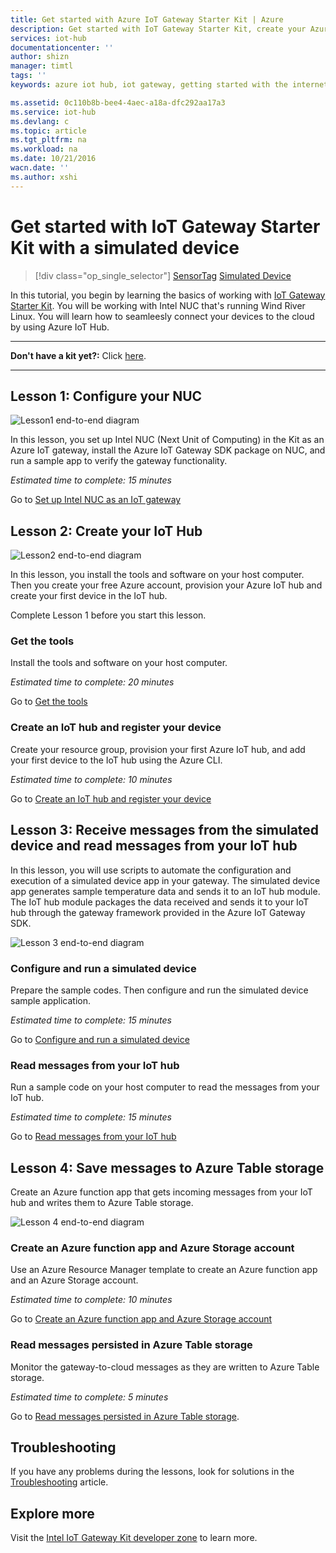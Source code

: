 ```yaml
---
title: Get started with Azure IoT Gateway Starter Kit | Azure
description: Get started with IoT Gateway Starter Kit, create your Azure IoT hub, and connect Gateway to the IoT hub
services: iot-hub
documentationcenter: ''
author: shizn
manager: timtl
tags: ''
keywords: azure iot hub, iot gateway, getting started with the internet of things, iot toolkit

ms.assetid: 0c110b8b-bee4-4aec-a18a-dfc292aa17a3
ms.service: iot-hub
ms.devlang: c
ms.topic: article
ms.tgt_pltfrm: na
ms.workload: na
ms.date: 10/21/2016
wacn.date: ''
ms.author: xshi
---
```


# Get started with IoT Gateway Starter Kit with a simulated device
>[!div class="op_single_selector"]
[SensorTag](./iot-hub-gateway-kit-c-get-started.md)
[Simulated Device](./iot-hub-gateway-kit-c-sim-get-started.md)

In this tutorial, you begin by learning the basics of working with [IoT Gateway Starter Kit](https://aka.ms/gateway-kit). You will be working with Intel NUC that's running Wind River Linux. You will learn how to seamleesly connect your devices to the cloud by using Azure IoT Hub.

***
**Don't have a kit yet?:** Click [here](https://aka.ms/gateway-kit).
***

## Lesson 1: Configure your NUC
![Lesson1 end-to-end diagram](./media/iot-hub-gateway-kit-lessons/e2e-sim-Lesson1.png)

In this lesson, you set up Intel NUC (Next Unit of Computing) in the Kit as an Azure IoT gateway, install the Azure IoT Gateway SDK package on NUC, and run a sample app to verify the gateway functionality.

*Estimated time to complete: 15 minutes*

Go to [Set up Intel NUC as an IoT gateway](./iot-hub-gateway-kit-c-sim-lesson1-set-up-nuc.md)

## Lesson 2: Create your IoT Hub
![Lesson2 end-to-end diagram](./media/iot-hub-gateway-kit-lessons/e2e-sim-Lesson2.png)

In this lesson, you install the tools and software on your host computer. Then you create your free Azure account, provision your Azure IoT hub and create your first device in the IoT hub.

Complete Lesson 1 before you start this lesson.

### Get the tools
Install the tools and software on your host computer.

*Estimated time to complete: 20 minutes*

Go to [Get the tools](./iot-hub-gateway-kit-c-sim-lesson2-get-the-tools-win32.md)

### Create an IoT hub and register your device
Create your resource group, provision your first Azure IoT hub, and add your first device to the IoT hub using the Azure CLI.

*Estimated time to complete: 10 minutes*

Go to [Create an IoT hub and register your device](./iot-hub-gateway-kit-c-sim-lesson2-register-device.md)

## Lesson 3: Receive messages from the simulated device and read messages from your IoT hub
In this lesson, you will use scripts to automate the configuration and execution of a simulated device app in your gateway. The simulated device app generates sample temperature data and sends it to an IoT hub module. The IoT hub module packages the data received and sends it to your IoT hub through the gateway framework provided in the Azure IoT Gateway SDK.

![Lesson 3 end-to-end diagram](./media/iot-hub-gateway-kit-lessons/e2e-sim-Lesson3.png)

### Configure and run a simulated device
Prepare the sample codes. Then configure and run the simulated device sample application.

*Estimated time to complete: 15 minutes*

Go to [Configure and run a simulated device](./iot-hub-gateway-kit-c-sim-lesson3-configure-simulated-device-app.md)

### Read messages from your IoT hub
Run a sample code on your host computer to read the messages from your IoT hub.

*Estimated time to complete: 15 minutes*

Go to [Read messages from your IoT hub](./iot-hub-gateway-kit-c-sim-lesson3-read-messages-from-hub.md)

## Lesson 4: Save messages to Azure Table storage
Create an Azure function app that gets incoming messages from your IoT hub and writes them to Azure Table storage.

![Lesson 4 end-to-end diagram](./media/iot-hub-gateway-kit-lessons/e2e-sim-Lesson4.png)

### Create an Azure function app and Azure Storage account
Use an Azure Resource Manager template to create an Azure function app and an Azure Storage account.

*Estimated time to complete: 10 minutes*

Go to [Create an Azure function app and Azure Storage account](./iot-hub-gateway-kit-c-sim-lesson4-deploy-resource-manager-template.md)

### Read messages persisted in Azure Table storage
Monitor the gateway-to-cloud messages as they are written to Azure Table storage.

*Estimated time to complete: 5 minutes*

Go to [Read messages persisted in Azure Table storage](./iot-hub-gateway-kit-c-sim-lesson4-read-table-storage.md).

## Troubleshooting
If you have any problems during the lessons, look for solutions in the [Troubleshooting](./iot-hub-gateway-kit-c-sim-troubleshooting.md) article.

## Explore more
Visit the [Intel IoT Gateway Kit developer zone](https://software.intel.com/en-us/iot/hardware/gateways/dev-kit) to learn more.